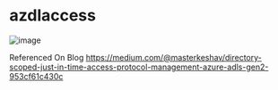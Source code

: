 # azdlaccess
 
![image](https://user-images.githubusercontent.com/41631964/222934625-a9c1438b-4fb6-4c6b-89ae-0a81d918271a.png)

Referenced On Blog https://medium.com/@masterkeshav/directory-scoped-just-in-time-access-protocol-management-azure-adls-gen2-953cf61c430c
